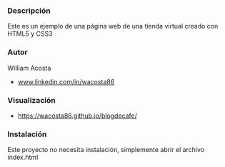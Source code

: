### Descripción
Este es un ejemplo de una página web de una tienda virtual creado con HTML5 y CSS3

### Autor
William Acosta

* www.linkedin.com/in/wacosta86

### Visualización
- https://wacosta86.github.io/blogdecafe/

### Instalación
Este proyecto no necesita instalación, simplemente abrir el archivo index.html
